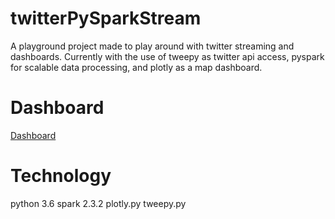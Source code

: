 # twitterPySparkStream
A playground project made to play around with twitter streaming and dashboards. 
Currently with the use of tweepy as twitter api access, pyspark for scalable data processing, and plotly as a map dashboard.

# Dashboard
[Dashboard](https://plot.ly/~wryth/14/twitter-samples-localized-over-usa-hover-for-tweet-text/#/)

# Technology
python 3.6
spark 2.3.2
plotly.py
tweepy.py
